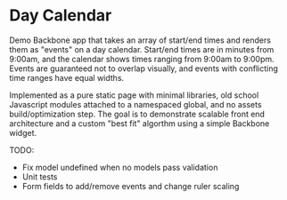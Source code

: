 # Day Calendar

Demo Backbone app that takes an array of start/end times and renders them as "events" on a day
calendar.  Start/end times are in minutes from 9:00am, and the calendar shows times ranging
from 9:00am to 9:00pm.  Events are guaranteed not to overlap visually, and events with conflicting
time ranges have equal widths.

Implemented as a pure static page with minimal libraries, old school Javascript modules attached
to a namespaced global, and no assets build/optimization step.  The goal is to demonstrate scalable
front end architecture and a custom "best fit" algorthm using a simple Backbone widget.

TODO:
- Fix model undefined when no models pass validation
- Unit tests
- Form fields to add/remove events and change ruler scaling
